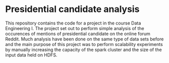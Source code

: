 # Presidential candidate analysis
This repository contains the code for a project in the course Data Engineering I. The project set out to perform simple analysis of the occurences of mentions of presidential candidate on the online forum Reddit. Much analysis have been done on the same type of data sets before and the main purpose of this project was to perform scalability experiments by manually increasing the capacity of the spark cluster and the size of the input data held on HDFS.

